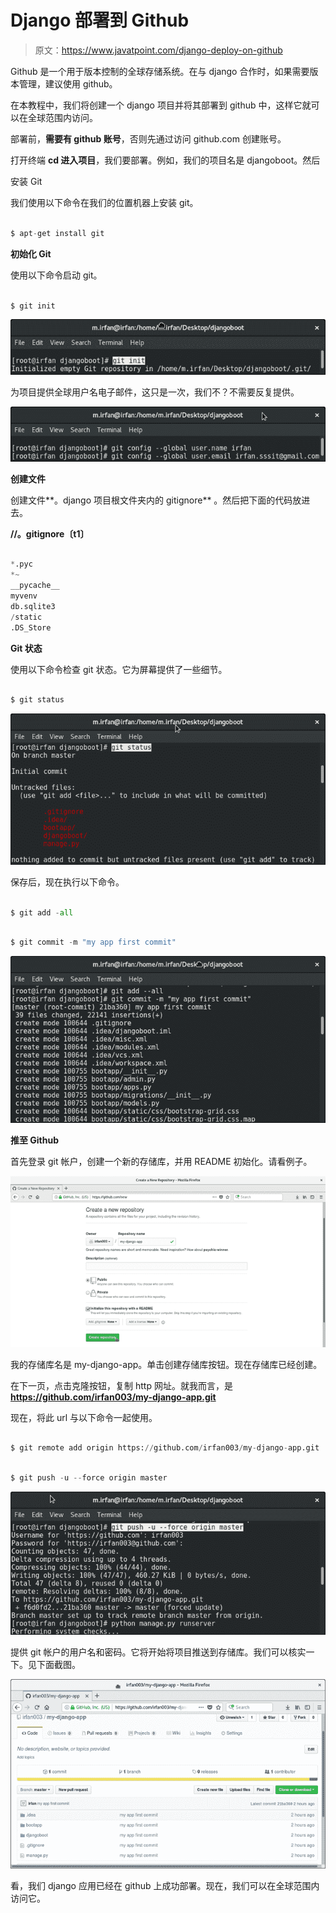 # Django 部署到 Github

> 原文：<https://www.javatpoint.com/django-deploy-on-github>

Github 是一个用于版本控制的全球存储系统。在与 django 合作时，如果需要版本管理，建议使用 github。

在本教程中，我们将创建一个 django 项目并将其部署到 github 中，这样它就可以在全球范围内访问。

部署前，**需要有 github 账号**，否则先通过访问 github.com 创建账号。

打开终端 **cd 进入项目**，我们要部署。例如，我们的项目名是 djangoboot。然后

安装 Git

我们使用以下命令在我们的位置机器上安装 git。

```py

$ apt-get install git

```

**初始化 Git**

使用以下命令启动 git。

```py

$ git init

```

![Django Initialize Git](img/c66b956daf25c59de9ddfab9e836782d.png)

为项目提供全球用户名电子邮件，这只是一次，我们不？不需要反复提供。

![Django Initialize Git 1](img/a3744f596a78c961469ddff99dc9ece4.png)

**创建文件**

创建文件**。django 项目根文件夹内的 gitignore** 。然后把下面的代码放进去。

**//。gitignore〔t1〕**

```py

*.pyc
*~
__pycache__
myvenv
db.sqlite3
/static
.DS_Store

```

**Git 状态**

使用以下命令检查 git 状态。它为屏幕提供了一些细节。

```py

$ git status 

```

![Django Git Status](img/5ac62594bd146c05a313da18ea9253ec.png)

保存后，现在执行以下命令。

```py

$ git add -all

```

```py

$ git commit -m "my app first commit"

```

![Django git add all](img/e2e15a2c818705b388a0aa6c12bb550f.png)

**推至 Github**

首先登录 git 帐户，创建一个新的存储库，并用 README 初始化。请看例子。

![Django Push to Github](img/d3228b74a6d49cbe48281246ed508f5e.png)

我的存储库名是 my-django-app。单击创建存储库按钮。现在存储库已经创建。

在下一页，点击克隆按钮，复制 http 网址。就我而言，是**https://github.com/irfan003/my-django-app.git**

现在，将此 url 与以下命令一起使用。

```py

$ git remote add origin https://github.com/irfan003/my-django-app.git

```

```py

$ git push -u --force origin master

```

![Django git push u force origin master](img/58b05b6c10c0a5759c486274bf1c67d9.png)

提供 git 帐户的用户名和密码。它将开始将项目推送到存储库。我们可以核实一下。见下面截图。

![my django app](img/c6ee85b311de01159ac8313ef0f489d1.png)

看，我们 django 应用已经在 github 上成功部署。现在，我们可以在全球范围内访问它。